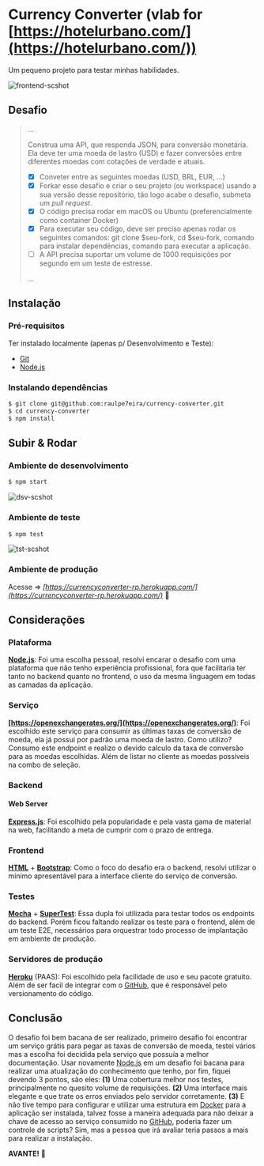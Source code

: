 # Currency Converter (vlab for [https://hotelurbano.com/](https://hotelurbano.com/))

Um pequeno projeto para testar minhas habilidades.

![frontend-scshot](../master/scshot/frontend-scshot.png)

## Desafio

> ...
>
> Construa uma API, que responda JSON, para conversão monetária. Ela deve ter uma moeda de lastro (USD) e fazer conversões entre diferentes moedas com cotações de verdade e atuais.
>
> - [X] Conveter entre as seguintes moedas (USD, BRL, EUR, ...)
> - [X] Forkar esse desafio e criar o seu projeto (ou workspace) usando a sua versão desse repositório, tão logo acabe o desafio, submeta um *pull request*.
> - [X] O código precisa rodar em macOS ou Ubuntu (preferencialmente como container Docker)
> - [X] Para executar seu código, deve ser preciso apenas rodar os seguintes comandos: git clone $seu-fork, cd $seu-fork, comando para instalar dependências, comando para executar a aplicação.
> - [ ] A API precisa suportar um volume de 1000 requisições por segundo em um teste de estresse.
>
> ...

## Instalação

### Pré-requisitos

Ter instalado localmente (apenas p/ Desenvolvimento e Teste):
- [Git](https://git-scm.com/)
- [Node.js](https://nodejs.org/)

### Instalando dependências

```bash
$ git clone git@github.com:raulpe7eira/currency-converter.git
$ cd currency-converter
$ npm install
```

## Subir & Rodar

### Ambiente de desenvolvimento

```bash
$ npm start
```
![dsv-scshot](../master/scshot/dsv-scshot.png)

### Ambiente de teste

```bash
$ npm test
```

![tst-scshot](../master/scshot/tst-scshot.png)

### Ambiente de produção

Acesse => *[https://currencyconverter-rp.herokuapp.com/](https://currencyconverter-rp.herokuapp.com/)* :clap:

## Considerações

### Plataforma

**[Node.js](https://nodejs.org/)**: Foi uma escolha pessoal, resolvi encarar o desafio com uma plataforma que não tenho experiência profissional, fora que facilitaria ter tanto no backend quanto no frontend, o uso da mesma linguagem em todas as camadas da aplicação.

### Serviço

**[https://openexchangerates.org/](https://openexchangerates.org/)**: Foi escolhido este serviço para consumir as últimas taxas de conversão de moeda, ela já possui por padrão uma moeda de lastro. Como utilizo? Consumo este endpoint e realizo o devido calculo da taxa de conversão para as moedas escolhidas. Além de listar no cliente as moedas possíveis na combo de seleção.

### Backend

#### Web Server

**[Express.js](https://expressjs.com/)**: Foi escolhido pela popularidade e pela vasta gama de material na web, facilitando a meta de cumprir com o prazo de entrega.

### Frontend

**[HTML](https://w3.org/html/)** + **[Bootstrap](http://getbootstrap.com/)**: Como o foco do desafio era o backend, resolvi utilizar o mínimo apresentável para a interface cliente do serviço de conversão.

### Testes

**[Mocha](https://mochajs.org/)** + **[SuperTest](https://github.com/visionmedia/supertest)**: Essa dupla foi utilizada para testar todos os endpoints do backend. Porém ficou faltando realizar os teste para o frontend, além de um teste E2E, necessários para orquestrar todo processo de implantação em ambiente de produção.

### Servidores de produção

**[Heroku](https://heroku.com)** (PAAS): Foi escolhido pela facilidade de uso e seu pacote gratuito. Além de ser facil de integrar com o [GitHub](https://github.com/), que é responsável pelo versionamento do código.

## Conclusão

O desafio foi bem bacana de ser realizado, primeiro desafio foi encontrar um serviço grátis para pegar as taxas de conversão de moeda, testei vários mas a escolha foi decidida pela serviço que possuía a melhor documentação. Usar novamente [Node.js](https://nodejs.org/) em um desafio foi bacana para realizar uma atualização do conhecimento que tenho, por fim, fiquei devendo 3 pontos, são eles: **(1)** Uma cobertura melhor nos testes, principalmente no quesito volume de requisições. **(2)** Uma interface mais elegante e que trate os erros enviados pelo servidor corretamente. **(3)** E não tive tempo para configurar e utilizar uma estrutura em [Docker](https://docker.com/) para a aplicação ser instalada, talvez fosse a maneira adequada para não deixar a chave de acesso ao serviço consumido no [GitHub](https://github.com/), poderia fazer um controle de scripts? Sim, mas a pessoa que irá avaliar teria passos a mais para realizar a instalação.

**AVANTE!** :muscle:
